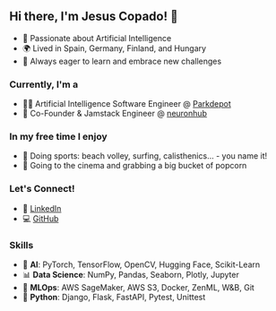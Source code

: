 ## Hi there, I'm Jesus Copado! 👋
- 🧠 Passionate about Artificial Intelligence
- 🌍 Lived in Spain, Germany, Finland, and Hungary
- 🌟 Always eager to learn and embrace new challenges

### Currently, I'm a
- 👨‍💻 Artificial Intelligence Software Engineer @ [Parkdepot](https://www.park-depot.com/de-en)
- 🚀 Co-Founder & Jamstack Engineer @ [neuronhub](https://www.neuronhub.org/)

### In my free time I enjoy
- 🏐 Doing sports: beach volley, surfing, calisthenics... - you name it!
- 🍿 Going to the cinema and grabbing a big bucket of popcorn
  
### Let's Connect!
- 👔 [LinkedIn](https://www.linkedin.com/in/copadojesus/)
- 💻 [GitHub](https://github.com/jesuscopado)

### Skills
- 🤖 **AI**: PyTorch, TensorFlow, OpenCV, Hugging Face, Scikit-Learn
- 📊 **Data Science**: NumPy, Pandas, Seaborn, Plotly, Jupyter
- 🚀 **MLOps**: AWS SageMaker, AWS S3, Docker, ZenML, W&B, Git
- 🐍 **Python**: Django, Flask, FastAPI, Pytest, Unittest